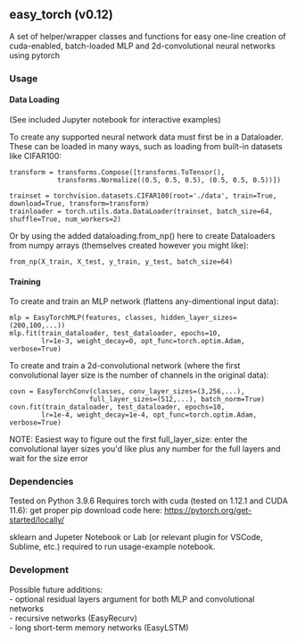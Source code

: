 ## easy_torch (v0.12)

A set of helper/wrapper classes and functions for easy
one-line creation of cuda-enabled, batch-loaded
MLP and 2d-convolutional neural networks using pytorch


### Usage
#### Data Loading

(See included Jupyter notebook for interactive examples)

To create any supported neural network data must first be in a Dataloader.
These can be loaded in many ways, such as loading from built-in datasets like CIFAR100:
```
transform = transforms.Compose([transforms.ToTensor(),
            transforms.Normalize((0.5, 0.5, 0.5), (0.5, 0.5, 0.5))])

trainset = torchvision.datasets.CIFAR100(root='./data', train=True, download=True, transform=transform)
trainloader = torch.utils.data.DataLoader(trainset, batch_size=64, shuffle=True, num_workers=2)
```
Or by using the added dataloading.from_np() here to create Dataloaders
from numpy arrays (themselves created however you might like):
```
from_np(X_train, X_test, y_train, y_test, batch_size=64)
```

#### Training

To create and train an MLP network (flattens any-dimentional input data):
```
mlp = EasyTorchMLP(features, classes, hidden_layer_sizes=(200,100,...))
mlp.fit(train_dataloader, test_dataloader, epochs=10,
		lr=1e-3, weight_decay=0, opt_func=torch.optim.Adam, verbose=True)
```

To create and train a 2d-convolutional network
(where the first convolutional layer size is 
the number of channels in the original data):
```
covn = EasyTorchConv(classes, conv_layer_sizes=(3,256,...),
					full_layer_sizes=(512,...), batch_norm=True)
covn.fit(train_dataloader, test_dataloader, epochs=10,
		lr=1e-4, weight_decay=1e-4, opt_func=torch.optim.Adam, verbose=True)
```
NOTE: Easiest way to figure out the first full_layer_size: 
enter the convolutional layer sizes you'd like
plus any number for the full layers and wait for the size error


### Dependencies
Tested on Python 3.9.6
Requires torch with cuda (tested on 1.12.1 and CUDA 11.6):
get proper pip download code here: https://pytorch.org/get-started/locally/

sklearn and Jupeter Notebook or Lab
(or relevant plugin for VSCode, Sublime, etc.)
required to run usage-example notebook.


### Development

Possible future additions:  
	- optional residual layers argument for both MLP and convolutional networks  
	- recursive networks (EasyRecurv)  
	- long short-term memory networks (EasyLSTM)  